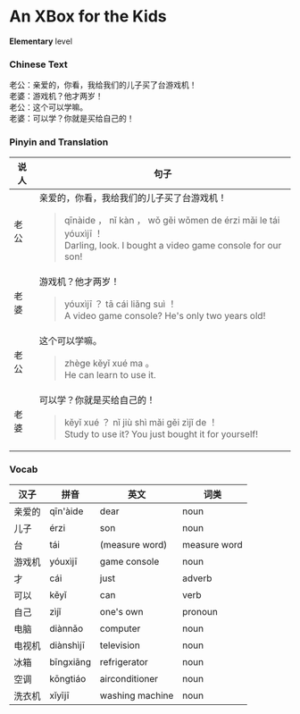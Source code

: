 # An XBox for the Kids
**Elementary** level
### Chinese Text
老公：亲爱的，你看，我给我们的儿子买了台游戏机！<br />老婆：游戏机？他才两岁！<br />老公：这个可以学嘛。<br />老婆：可以学？你就是买给自己的！

### Pinyin and Translation
|说人|句子|
|----|----|
|老公|亲爱的，你看，我给我们的儿子买了台游戏机！<blockquote>qīnàide ， nǐ kàn ， wǒ gěi wǒmen de érzi mǎi le tái yóuxìjī ！<br />Darling, look. I bought a video game console for our son!</blockquote>|
|老婆|游戏机？他才两岁！<blockquote>yóuxìjī ？ tā cái liǎng suì ！<br />A video game console? He's only two years old!</blockquote>|
|老公|这个可以学嘛。<blockquote>zhège kěyǐ xué ma 。<br />He can learn to use it.</blockquote>|
|老婆|可以学？你就是买给自己的！<blockquote>kěyǐ xué ？ nǐ jiù shì mǎi gěi zìjǐ de ！<br />Study to use it? You just bought it for yourself!</blockquote>|
### Vocab
|汉子|拼音|英文|词类|
|----|----|----|----|
|亲爱的|qīn'àide|dear|noun|
|儿子|érzi|son|noun|
|台|tái|(measure word)|measure word|
|游戏机|yóuxìjī|game console|noun|
|才|cái|just|adverb|
|可以|kěyǐ|can|verb|
|自己|zìjǐ|one's own|pronoun|
|电脑|diànnǎo|computer|noun|
|电视机|diànshìjī|television|noun|
|冰箱|bīngxiāng|refrigerator|noun|
|空调|kōngtiáo|airconditioner|noun|
|洗衣机|xǐyījī|washing machine|noun|